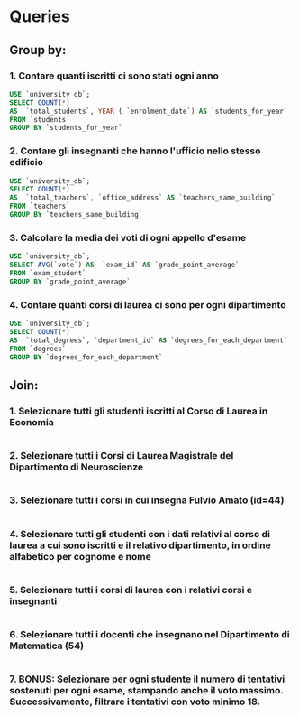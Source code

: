 # Queries
## Group by:
### 1. Contare quanti iscritti ci sono stati ogni anno
``` sql
USE `university_db`;
SELECT COUNT(*)
AS  `total_students`, YEAR ( `enrolment_date`) AS `students_for_year`
FROM `students` 
GROUP BY `students_for_year`
```
### 2. Contare gli insegnanti che hanno l'ufficio nello stesso edificio 
``` sql
USE `university_db`;
SELECT COUNT(*)
AS  `total_teachers`, `office_address` AS `teachers_same_building`
FROM `teachers`
GROUP BY `teachers_same_building`

``` 

### 3. Calcolare la media dei voti di ogni appello d'esame 
``` sql
USE `university_db`;
SELECT AVG(`vote`) AS  `exam_id` AS `grade_point_average`
FROM `exam_student`
GROUP BY `grade_point_average`
``` 
### 4. Contare quanti corsi di laurea ci sono per ogni dipartimento
``` sql
USE `university_db`;
SELECT COUNT(*)
AS  `total_degrees`, `department_id` AS `degrees_for_each_department`
FROM `degrees`
GROUP BY `degrees_for_each_department`

``` 

## Join:
### 1. Selezionare tutti gli studenti iscritti al Corso di Laurea in Economia
``` sql

``` 
### 2. Selezionare tutti i Corsi di Laurea Magistrale del Dipartimento di Neuroscienze
 ``` sql

``` 
### 3. Selezionare tutti i corsi in cui insegna Fulvio Amato (id=44)
 ``` sql

``` 
### 4. Selezionare tutti gli studenti con i dati relativi al corso di laurea a cui sono iscritti e il relativo dipartimento, in ordine alfabetico per cognome e nome 
 ``` sql

``` 
### 5. Selezionare tutti i corsi di laurea con i relativi corsi e insegnanti
``` sql

``` 
### 6. Selezionare tutti i docenti che insegnano nel Dipartimento di Matematica (54)
 ``` sql

``` 

### 7. BONUS: Selezionare per ogni studente il numero di tentativi sostenuti per ogni esame, stampando anche il voto massimo. Successivamente, filtrare i tentativi con voto minimo 18.

